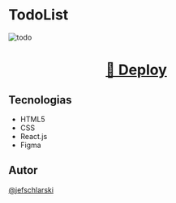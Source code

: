 # TodoList

![todo](https://github.com/Jefschlarski/todolist/assets/113298572/102b6bb7-4475-4c76-b9a8-ca0e0edfc23a)


</div>


<div align="center">

  <h1><a href="https://jefschlarski.github.io/todolist/">👾 Deploy</a></h1> 

</div>

## Tecnologias
- HTML5
- CSS
- React.js
- Figma

## Autor

[@jefschlarski](https://www.linkedin.com/in/jeferson-schlarski-422b3818a/)
